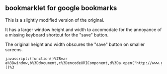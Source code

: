 ## bookmarklet for google bookmarks

This is a slightly modified version of the original. 

It has a larger window height and width to accomodate for the annoyance of a missing keyboard shortcut for the "save" button.

The original height and width obscures the "save" button on smaller screens.

```
javascript:(function()%7Bvar a%3Dwindow,b%3Ddocument,c%3DencodeURIComponent,d%3Da.open("http://www.google.com/bookmarks/mark%3Fop%3Dedit%26output%3Dpopup%26bkmk%3D"%2Bc(b.location)%2B"%26title%3D"%2Bc(b.title),"bkmk_popup","left%3D"%2B((a.screenX%7C%7Ca.screenLeft)%2B10)%2B",top%3D"%2B((a.screenY%7C%7Ca.screenTop)%2B10)%2B",height%3D800px,width%3D800px,resizable%3D1,alwaysRaised%3D1")%3Ba.setTimeout(function()%7Bd.focus()%7D,300)%7D)()%3
```
